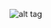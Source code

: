![alt tag](https://raw.githubusercontent.com/kirilkirkov/CodeIgniter-Projects/master/lawyers_website/law-screen.png)
